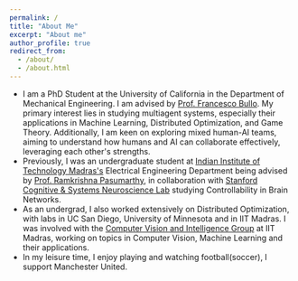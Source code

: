 ```yaml
---
permalink: /
title: "About Me"
excerpt: "About me"
author_profile: true
redirect_from: 
  - /about/
  - /about.html
---
```

- I am a PhD Student at the University of California in the Department of Mechanical Engineering. I am advised by [Prof. Francesco Bullo](http://motion.me.ucsb.edu/index.html). My primary interest lies in studying multiagent systems, especially their applications in Machine Learning, Distributed Optimization, and Game Theory. Additionally, I am keen on exploring mixed human-AI teams, aiming to understand how humans and AI can collaborate effectively, leveraging each other's strengths.
- Previously, I was an undergraduate student at [Indian Institute of Technology Madras's](https://www.iitm.ac.in/) Electrical Engineering Department being advised by [Prof. Ramkrishna Pasumarthy](http://www.ee.iitm.ac.in/ramkrishna/), in collaboration with [Stanford Cognitive & Systems Neuroscience Lab](https://med.stanford.edu/scsnl.html) studying Controllability in Brain Networks. 
- As an undergrad, I also worked extensively on Distributed Optimization, with labs in UC San Diego, University of Minnesota and in IIT Madras. I was involved with the [Computer Vision and Intelligence Group](https://iitmcvg.github.io/) at IIT Madras, working on topics in Computer Vision, Machine Learning and their applications.
- In my leisure time, I enjoy playing and watching football(soccer), I support Manchester United.
